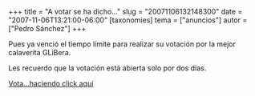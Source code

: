 +++
title = "A votar se ha dicho..."
slug = "20071106132148300"
date = "2007-11-06T13:21:00-06:00"
[taxonomies]
tema = ["anuncios"]
autor = ["Pedro Sánchez"]
+++

Pues ya venció el tiempo límite para realizar su votación por la mejor
calaverita GLiBera.

Les recuerdo que la votación está abierta solo por dos días.

[Vota...haciendo click aquí](http://lepedre.com/calavera.php)
